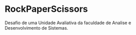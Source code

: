 # RockPaperScissors
Desafio de uma Unidade Avaliativa da faculdade de Analise e Desenvolvimento de Sistemas.
